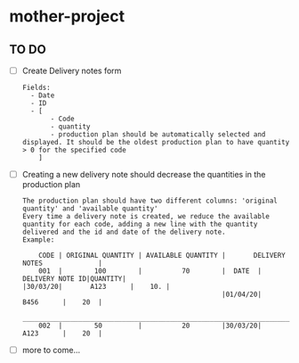 # mother-project

## TO DO

- [ ] Create Delivery notes form

      Fields:
        - Date
        - ID
        - [
             - Code
             - quantity
             - production plan should be automatically selected and displayed. It should be the oldest production plan to have quantity > 0 for the specified code
          ]

- [ ] Creating a new delivery note should decrease the quantities in the production plan

      The production plan should have two different columns: 'original quantity' and 'available quantity'
      Every time a delivery note is created, we reduce the available quantity for each code, adding a new line with the quantity delivered and the id and date of the delivery note.
      Example:

          CODE | ORIGINAL QUANTITY | AVAILABLE QUANTITY |       DELIVERY NOTES              |
          001  |        100        |          70        |  DATE  | DELIVERY NOTE ID|QUANTITY|                                                                                         |30/03/20|       A123      |    10. |
                                                        |01/04/20|       B456      |    20  |
          ___________________________________________________________________________________
          002  |        50         |          20        |30/03/20|       A123      |    20  |

- [ ] more to come...
